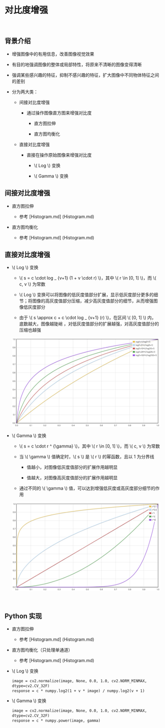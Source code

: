 <script type="text/javascript" src="http://cdn.mathjax.org/mathjax/latest/MathJax.js?config=default"></script>

# 对比度增强

&nbsp;

## 背景介绍

- 增强图像中的有用信息，改善图像视觉效果

- 有目的地强调图像的整体或局部特性，将原来不清晰的图像变得清晰

- 强调某些感兴趣的特征，抑制不感兴趣的特征，扩大图像中不同物体特征之间的差别

- 分为两大类：

	- 间接对比度增强

		- 通过操作图像直方图来增强对比度

			- 直方图拉伸

			- 直方图均衡化

	- 直接对比度增强

		- 直接在操作原始图像来增强对比度

			- \\( Log \\) 变换

			- \\( Gamma \\) 变换

## 间接对比度增强

- 直方图拉伸

	- 参考 [Histogram.md] (Histogram.md)

- 直方图均衡化

	- 参考 [Histogram.md] (Histogram.md)

## 直接对比度增强

- \\( Log \\) 变换

	- \\( s = c \cdot log _ {v+1} (1 + v \cdot r) \\)，其中 \\( r \in [0, 1] \\)，而 \\( c, v \\) 为常数

	- \\( Log \\) 变换可以将图像的低灰度值部分扩展，显示低灰度部分更多的细节；将图像的高灰度值部分压缩，减少高灰度值部分的细节，从而增强图像低灰度部分
	
	- 由于 \\( s \approx c + c \cdot log _ {v+1} (r) \\)，在区间 \\( [0, 1] \\) 内，底数越大，图像越陡峭 ，对低灰度值部分的扩展越强，对高灰度值部分的压缩也越强

	![](images/log.png)

- \\( Gamma \\) 变换

	- \\( s = c \cdot r ^ {\gamma} \\)，其中 \\( r \in [0, 1] \\)，而 \\( c, v \\) 为常数

	- 当 \\( \gamma \\) 值确定时，\\( s \\) 是 \\( r \\) 的幂函数，且以 1 为分界线

		- 值越小，对图像低灰度值部分的扩展作用越明显

		- 值越大，对图像高灰度值部分的扩展作用越明显

	- 通过不同的 \\( \gamma \\) 值，可以达到增强低灰度或高灰度部分细节的作用
	
	![](images/gamma.png) 

&nbsp;

## Python 实现

- 直方图拉伸

	- 参考 [Histogram.md] (Histogram.md)

- 直方图均衡化（只处理单通道）

	- 参考 [Histogram.md] (Histogram.md)

- \\( Log \\) 变换

	```
	image = cv2.normalize(image, None, 0.0, 1.0, cv2.NORM_MINMAX, dtype=cv2.CV_32F)
	response = c * numpy.log2(1 + v * image) / numpy.log2(v + 1)
	```

- \\( Gamma \\) 变换

	```
	image = cv2.normalize(image, None, 0.0, 1.0, cv2.NORM_MINMAX, dtype=cv2.CV_32F)
	response = c * numpy.power(image, gamma)
	```